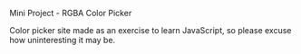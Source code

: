 Mini Project - RGBA Color Picker

Color picker site made as an exercise to learn JavaScript, so please excuse how uninteresting it may be.

